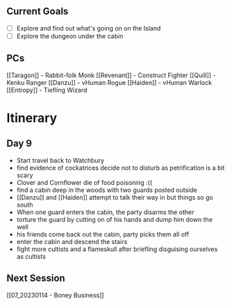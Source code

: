 
## Current Goals
- [ ] Explore and find out what's going on on the Island
- [ ] Explore the dungeon under the cabin 

## PCs
[[Taragon]] - Rabbit-folk Monk
[[Revenant]] - Construct Fighter
[[Quill]] - Kenku Ranger
[[Danzu]] - vHuman Rogue
[[Haiden]] - vHuman Warlock
[[Entropy]] - Tiefling Wizard

# Itinerary

## Day 9
- Start travel back to Watchbury
- find evidence of cockatrices decide not to disturb as petrification is a bit scary
- Clover and Cornflower die of food poisoning :((
- find a cabin deep in the woods with two guards posted outside
- [[Danzu]] and [[Haiden]] attempt to talk their way in but things so go south
- When one guard enters the cabin, the party disarms the other
- torture the guard by cutting on of his hands  and dump him down the well 
- his friends come back out the cabin, party picks them all off
- enter the cabin and descend the stairs 
- fight more cultists and a flameskull after briefling disguising ourselves as cultists

## Next Session
[[07_20230114 - Boney Business]]